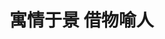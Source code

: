 # 寓情于景 借物喻人

### 卜算子·咏梅

<PoetryDisplay 
  title="卜算子·咏梅"
  author="陆游"
  dynasty="宋代"
  main="坚贞自守，至死不渝"
  :content="[
    '驿外断桥边，寂寞开无主。已是黄昏独自愁，更着风和雨。',
    '无意苦争春，一任群芳妒。零落成泥碾作尘，只有香如故。'
  ]"
  :notes="[
    '驿站外的断桥边，梅花孤单冷清的绽放着，无人过问。已是日落黄昏，她正独自忧愁感伤，却又遭到了风雨的摧残。',
    '梅花并不想费尽心思与百花争奇斗艳，任凭百花嫉妒。即使凋零被碾作泥土，又化作尘土，它仍和往常一样散发出丝丝清香。'
  ]"
  moral="诗人虽一生坎坷，备受排挤，但依然坚守爱国理想和高尚情操，至死不渝。"
/>

### 卜算子·咏梅

<PoetryDisplay 
  title="卜算子·咏梅"
  author="毛泽东"
  dynasty="近现代"
  main="坚韧不拔，无私奉献"
  :content="[
    '风雨送春归，飞雪迎春到。已是悬崖百丈冰，犹有花枝俏。',
    '俏也不争春，只把春来报。待到山花烂漫时，她在丛中笑。'
  ]"
  :notes="[
    '风雨将春天送走了，飞雪又把春光迎来。正是悬崖结下百丈冰柱的时节，但仍然有花枝俏丽竞放。',
    '俏丽但不掠春光之美，只是把春天的消息来报告。等到满山遍野开满鲜花之时，梅花却在花丛中欢笑。'
  ]"
  moral="对逆境中坚韧不拔、乐观自信、无私奉献的精神赞美，也寄寓了对前途光明、胜利终将到来的坚定信念"
/>

### 减字木兰花·双龙对起

<PoetryDisplay 
  title="减字木兰花·双龙对起"
  author="苏轼"
  dynasty="宋代"
  main=""
  :content="[
    '双龙对起，白甲苍髯烟雨里。疏影微香，下有幽人昼梦长。',
    '湖风清软，双鹊飞来争噪晚。翠飐红轻，时下凌霄百尺英。'
  ]"
  :notes="[
    '两株古松冲天而起，铜枝铁干，屈伸偃仰，仿佛白甲苍髯的两条巨龙，张牙舞爪，在烟雨中飞腾。凌霄花的金红色花朵，掩映于一片墨绿苍翠之间，让人感到了一股淡淡的清香，一个和尚正躺在浓荫下的竹床上沉睡。',
    '从湖上吹来的风，又清又软；一对喜鹊飞来树上，叽叽喳喳。只见在微风的摩挲之下，青翠的松枝伸展摇动，金红色的凌霄花儿微微颤动。'
  ]"
  moral="透露出一种空灵、恬淡、与世无争的禅意。"
/>

### 墨梅·王冕

<PoetryDisplay 
  title="墨梅"
  author="王冕"
  dynasty="元代"
  main=""
  :content="[
    '我家洗砚（yan）池头树，朵朵花开淡墨痕。',
    '不要人夸好颜色，只留清气满乾坤。'
  ]"
  :notes="[
    '我家洗砚池边有一棵梅树，朵朵开放的梅花都像是用淡淡的墨汁点染而成。',
    '它不需要别人夸奖颜色多么好看，只是要将清香之气弥漫在天地之间。'
  ]"
  moral="不向世俗献媚、清高自守的坚贞品格"
/>

### 菊花·元稹

<PoetryDisplay 
  title="菊花"
  author="元稹"
  dynasty="唐代"
  main=""
  :content="[
    '秋丛绕舍似陶家，遍绕篱边日渐斜。',
    '不是花中偏爱菊，此花开尽更无花。'
  ]"
  :notes="[
    '一丛一丛的秋菊环绕着房屋好似到了陶渊明的家。绕着篱笆观赏菊花，不知不觉太阳已经快落山了。',
    '不是因为百花中偏爱菊花，只是因为菊花开过之后再无花可赏。'
  ]"
  moral="诗人对菊花坚贞品格的赞美，也表达了自己不随波逐流的精神"
/>

### 蝉·虞世南

<PoetryDisplay 
  title="蝉"
  author="虞世南"
  dynasty="唐代"
  main=""
  :content="[
    '垂緌饮清露，流响出疏桐（緌ruí:古代帽带的下垂部分）',
    '居高声自远，非是藉秋风。'
  ]"
  :notes="[
    '蝉垂下像帽缨一样的触角吸吮着清澈甘甜的露水，连续不断的鸣叫声从稀疏的梧桐树枝间传出。',
    '蝉正是因为在高处它的声音才能传得远，并非是凭借秋风的力量。'
  ]"
  moral="诗人认为，品格高洁的人，不需要凭借外在的权势地位（秋风），自然能声名远扬。这是对自身修为的自信。"
/>

<style scoped>
    h3{
     opacity: 0;
    }
</style>
